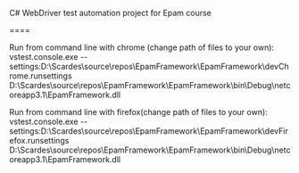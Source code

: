 C# WebDriver test automation project for Epam course

====

Run from command line with chrome (change path of files to your own): 
vstest.console.exe --settings:D:\Scardes\source\repos\EpamFramework\EpamFramework\devChrome.runsettings D:\Scardes\source\repos\EpamFramework\EpamFramework\bin\Debug\netcoreapp3.1\EpamFramework.dll

Run from command line with firefox(change path of files to your own):
vstest.console.exe --settings:D:\Scardes\source\repos\EpamFramework\EpamFramework\devFirefox.runsettings D:\Scardes\source\repos\EpamFramework\EpamFramework\bin\Debug\netcoreapp3.1\EpamFramework.dll
